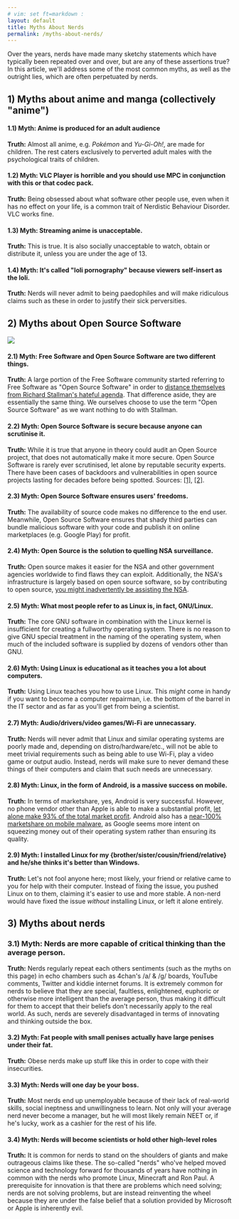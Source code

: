 ```yaml
---
# vim: set ft=markdown :
layout: default
title: Myths About Nerds
permalink: /myths-about-nerds/
---
```

  
  
Over the years, nerds have made many sketchy statements which have typically been repeated over and over, but are any of these assertions true? In this article, we'll address some of the most common myths, as well as the outright lies, which are often perpetuated by nerds.
  
  
## 1) Myths about anime and manga (collectively "anime")

#### 1.1) Myth: Anime is produced for an adult audience

**Truth:** Almost all anime, e.g. _Pokémon_ and _Yu-Gi-Oh!_, are made for children. The rest caters exclusively to perverted adult males with the psychological traits of children.

#### 1.2) Myth: VLC Player is horrible and you should use MPC in conjunction with this or that codec pack.

**Truth:** Being obsessed about what software other people use, even when it has no effect on your life, is a common trait of Nerdistic Behaviour Disorder. VLC works fine.

#### 1.3) Myth: Streaming anime is unacceptable.

**Truth:** This is true. It is also socially unacceptable to watch, obtain or distribute it, unless you are under the age of 13.

#### 1.4) Myth: It's called "loli pornography" because viewers self-insert as the loli.

**Truth:** Nerds will never admit to being paedophiles and will make ridiculous claims such as these in order to justify their sick perversities.
  
  
## 2) Myths about Open Source Software

![]({{site.baseurl}}/img/hans_reiser.jpg)

#### 2.1) Myth: Free Software and Open Source Software are two different things.

**Truth:** A large portion of the Free Software community started referring to Free Software as "Open Source Software" in order to [distance themselves from Richard Stallman's hateful agenda](https://en.wikipedia.org/wiki/Open_Source_Initiative#Relationship_with_the_free_software_movement). That difference aside, they are essentially the same thing. We ourselves choose to use the term "Open Source Software" as we want nothing to do with Stallman.

#### 2.2) Myth: Open Source Software is secure because anyone can scrutinise it.

**Truth:** While it is true that anyone in theory could audit an Open Source project, that does not automatically make it more secure. Open Source Software is rarely ever scrutinised, let alone by reputable security experts. There have been cases of backdoors and vulnerabilities in open source projects lasting for decades before being spotted. Sources: [[1]](http://arstechnica.com/information-technology/2010/12/fbi-accused-of-planting-backdoor-in-openbsd-ipsec-stack/), [[2]](http://www.pcworld.com/article/2105145/what-you-need-to-know-about-the-gnutls-linux-bug.html).

#### 2.3) Myth: Open Source Software ensures users' freedoms.

**Truth:** The availability of source code makes no difference to the end user. Meanwhile, Open Source Software ensures that shady third parties can bundle malicious software with your code and publish it on online marketplaces (e.g. Google Play) for profit.

#### 2.4) Myth: Open Source is the solution to quelling NSA surveillance.

**Truth:** Open source makes it easier for the NSA and other government agencies worldwide to find flaws they can exploit. Additionally, the NSA's infrastructure is largely based on open source software, so by contributing to open source, [you might inadvertently be assisting the NSA](https://www.openstack.org/summit/portland-2013/session-videos/presentation/keynote-openstack-at-the-national-security-agency-nsa).

#### 2.5) Myth: What most people refer to as Linux is, in fact, GNU/Linux.

**Truth:** The core GNU software in combination with the Linux kernel is insufficient for creating a fullworthy operating system. There is no reason to give GNU special treatment in the naming of the operating system, when much of the included software is supplied by dozens of vendors other than GNU.

#### 2.6) Myth: Using Linux is educational as it teaches you a lot about computers.

**Truth:** Using Linux teaches you how to use Linux. This _might_ come in handy if you want to become a computer repairman, i.e. the bottom of the barrel in the IT sector and as far as you'll get from being a scientist.

#### 2.7) Myth: Audio/drivers/video games/Wi-Fi are unnecassary.

**Truth:** Nerds will never admit that Linux and similar operating systems are poorly made and, depending on distro/hardware/etc., will not be able to meet trivial requirements such as being able to use Wi-Fi, play a video game or output audio. Instead, nerds will make sure to never demand these things of their computers and claim that such needs are unnecessary.

#### 2.8) Myth: Linux, in the form of Android, is a massive success on mobile.

**Truth:** In terms of marketshare, yes, Android is very successful. However, no phone vendor other than Apple is able to make a substantial profit, [let alone make 93% of the total market profit](http://www.ibtimes.com/apple-dominates-smartphone-industry-93-percent-profits-1811324). Android also has a [near-100% marketshare on mobile malware](http://www.forbes.com/sites/gordonkelly/2014/03/24/report-97-of-mobile-malware-is-on-android-this-is-the-easy-way-you-stay-safe/), as Google seems more intent on squeezing money out of their operating system rather than ensuring its quality.

#### 2.9) Myth: I installed Linux for my {brother/sister/cousin/friend/relative} and he/she thinks it's better than Windows.

**Truth:** Let's not fool anyone here; most likely, your friend or relative came to you for help with their computer. Instead of fixing the issue, you pushed Linux on to them, claiming it's easier to use and more stable. A non-nerd would have fixed the issue _without_ installing Linux, or left it alone entirely.
  
  
## 3) Myths about nerds

### 3.1) Myth: Nerds are more capable of critical thinking than the average person.

**Truth:** Nerds regularly repeat each others sentiments (such as the myths on this page) in echo chambers such as 4chan's /a/ & /g/ boards, YouTube comments, Twitter and kiddie internet forums. It is extremely common for nerds to believe that they are special, faultless, enlightened, euphoric or otherwise more intelligent than the average person, thus making it difficult for them to accept that their beliefs don't necessarily apply to the real world. As such, nerds are severely disadvantaged in terms of innovating and thinking outside the box.

#### 3.2) Myth: Fat people with small penises actually have large penises under their fat.

**Truth:** Obese nerds make up stuff like this in order to cope with their insecurities.

#### 3.3) Myth: Nerds will one day be your boss.

**Truth:** Most nerds end up unemployable because of their lack of real-world skills, social ineptness and unwillingness to learn. Not only will your average nerd never become a manager, but he will most likely remain NEET or, if he's lucky, work as a cashier for the rest of his life.

#### 3.4) Myth: Nerds will become scientists or hold other high-level roles

**Truth:** It is common for nerds to stand on the shoulders of giants and make outrageous claims like these. The so-called "nerds" who've helped moved science and technology forward for thousands of years have nothing in common with the nerds who promote Linux, Minecraft and Ron Paul. A prerequisite for innovation is that there are problems which need solving; nerds are not solving problems, but are instead reinventing the wheel because they are under the false belief that a solution provided by Microsoft or Apple is inherently evil.
